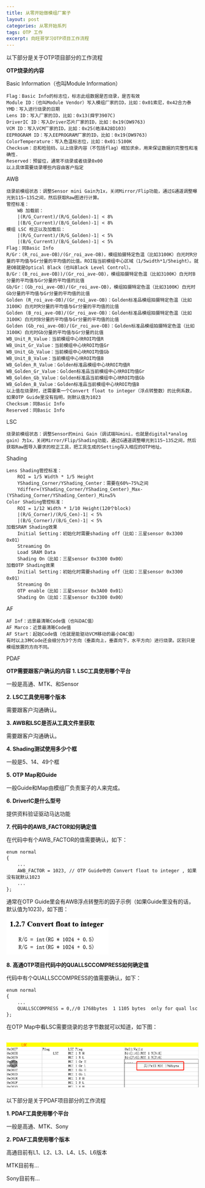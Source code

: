 ```yaml
---
title: 从零开始做模组厂案子
layout: post
categories: 从零开始系列
tags: OTP 工作 
excerpt: 向旺哥学习OTP项目工作流程
---
```


以下部分是关于OTP项目部分的工作流程

**OTP烧录的内容**

Basic Information（也叫Module Information）

    Flag：Basic Info的标志位，标志此组数据是否烧录，是否有效
    Module ID：（也叫Module Vendor）写入模组厂家的ID，比如：0x01索尼，0x42合力泰
    YMD：写入进行烧录的日期
    Lens ID：写入厂家的ID，比如：0x13(舜宇3907C)
    DriverIC ID：写入Driver芯片厂家的ID，比如：0x19(DW9763)
    VCM ID：写入VCM厂家的ID，比如：0x25(皓泽A28D103)
    EEPROGRAM ID：写入EEPROGRAM厂家的ID，比如：0x19(DW9763)
    ColorTemperature：写入色温标志位，比如：0x01:5100K
    Checksum：总和检验码，以上烧录内容（不包括flag）相加求余，用来保证数据的完整性和准确性. 
    Reserved：预留位，通常不烧录或者烧录0x00
    以上具体需要烧录哪些内容由客户指定

AWB

    烧录前模组状态：调整Sensor mini Gain为1x，关闭Mirror/Flip功能，通过G通道调整曝光到115~135之间，然后获取Raw图进行计算。
    管控标准：
        WB 加载前：
        |(R/G_Current)/(R/G_Golden)-1| < 8%
        |(B/G_Current)/(B/G_Golden)-1| < 8%
    模组 LSC 校正以及加载后：
        |(R/G_Current)/(R/G_Golden)-1| < 5%
        |(B/G_Current)/(B/G_Golden)-1| < 5%
    Flag：同Basic Info
    R/Gr：(R_roi_ave-OB)/(Gr_roi_ave-OB)，模组拍摄特定色温（比如3100K）白光时R分量的平均值与Gr分量的平均值的比值。ROI指当前模组中心区域（1/5width*1/5height）。就是OB就是Optical Black（也叫Black Level Control）。
    B/Gr：(B_roi_ave-OB))/(Gr_roi_ave-OB)，模组拍摄特定色温（比如3100K）白光时B分量的平均值与Gr分量的平均值的比值
    Gb/Gr：(Gb_roi_ave-OB)/(Gr_roi_ave-OB)，模组拍摄特定色温（比如3100K）白光时Gb分量的平均值与Gr分量的平均值的比值
    Golden (R_roi_ave-OB)/(Gr_roi_ave-OB)：Golden标准品模组拍摄特定色温（比如3100K）白光时R分量的平均值与Gr分量的平均值的比值
    Golden (B_roi_ave-OB)/(Gr_roi_ave-OB)：Golden标准品模组拍摄特定色温（比如3100K）白光时B分量的平均值与Gr分量的平均值的比值
    Golden (Gb_roi_ave-OB)/(Gr_roi_ave-OB)：Golden标准品模组拍摄特定色温（比如3100K）白光时Gb分量的平均值与Gr分量的比值
    WB_Unit_R_Value：当前模组中心块ROI均值R
    WB_Unit_Gr_Value：当前模组中心块ROI均值Gr
    WB_Unit_Gb_Value：当前模组中心块ROI均值Gb
    WB_Unit_B_Value：当前模组中心块ROI均值B
    WB_Golden_R_Value：Golden标准品模组中心块ROI均值R
    WB_Golden_Gr_Value：Golden标准品当前模组中心块ROI均值Gr
    WB_Golden_Gb_Value：Golden标准品当前模组中心块ROI均值Gb
    WB_Golden_B_Value：Golden标准品当前模组中心块ROI均值B
    以上值在烧录时，还需要乘一个Convert float to integer（浮点转整数）的比例系数，如果OTP Guide里没有指明，则默认值为1023
    Checksum：同Basic Info
    Reserved：同Basic Info

LSC

    烧录前模组状态：调整Sensor的mini Gain（调试端叫mini，也就是digital*analog gain）为1x，关闭Mirror/Flip/Shading功能，通过G通道调整曝光到115~135之间，然后获取Raw图导入要求的校正工具，把工具生成的Setting存入相应的OTP地址。

Shading

    Lens Shading管控标准：
        ROI = 1/5 Width * 1/5 Height
        YShading_Corner/YShading_Center：需要在60%~75%之间
        Ydiffer=(YShading_Corner/YShading_Center)_Max-(YShading_Corner/YShading_Center)_Min≤5%
    Color Shading管控标准：
        ROI = 1/12 Width * 1/10 Height(120个block)
        |(R/G_Corner)/(R/G_Cen)-1| < 5%
        |(B/G_Corner)/(B/G_Cen)-1| < 5%
    加载SRAM Shading效果
        Initial Setting：初始化时需要shading off（比如：三星sensor 0x3300 0x01）
        Streaming On
        Load SRAM Data
        Shading On（比如：三星sensor 0x3300 0x00）
    加载OTP Shading效果
        Initial Setting：初始化时需要shading off（比如：三星sensor 0x3300 0x01）
        Streaming On
        OTP enable（比如：三星sensor 0x3A00 0x01）
        Shading On（比如：三星sensor 0x3300 0x00）

AF

    AF Inf：远景最清晰Code值（也叫DAC值）
    AF Marco：近景最清晰Code值
    AF Start：起始Code值（也就是能驱动VCM移动的最小DAC值）
    有时以上3种Code还会细分为3个方向（垂直向上，垂直向下，水平方向）进行烧录。区别只是模组放置的方向不同。
    
PDAF

**OTP需要跟客户确认的内容**
**1. LSC工具使用哪个平台**

一般是高通、MTK、和Sensor

**2. LSC工具使用哪个版本**

需要跟客户沟通确认。

**3. AWB和LSC是否从工具文件里获取**

需要跟客户沟通确认。

**4. Shading测试使用多少个框**

一般是5、14、49个框

**5. OTP Map和Guide**

一般Guide和Map由模组厂负责案子的人来完成。

**6. DriverIC是什么型号**

提供资料验证驱动马达功能

**7. 代码中的AWB_FACTOR如何确定值**

在代码中有个AWB_FACTOR的值需要确认，如下：

```
enum normal
{
    ...
    AWB_FACTOR = 1023, // OTP Guide中的 Convert float to integer , 如果没有就默认1023
    ...
};
```
通常在OTP Guide里会有AWB浮点转整形的因子示例（如果Guide里没有的话，默认值为1023)，如下图：


![image](https://raw.githubusercontent.com/NicolasLee/nicolaslee.github.io/master/pictures/AWB_FACTOR.png)

**8. 高通OTP项目代码中的QUALLSCCOMPRESS如何确定值**

代码中有个QUALLSCCOMPRESS的值需要确认，如下：

```
enum normal
{
    ...
    QUALLSCCOMPRESS = 0,//0 1768bytes  1 1105 bytes  only for qual lsc
};
```
在OTP Map中看LSC需要烧录的总字节数就可以知道，如下图：


![image](https://raw.githubusercontent.com/NicolasLee/nicolaslee.github.io/master/pictures/QUALLSCCOMPRESS.png)
---




以下部分是关于PDAF项目部分的工作流程

**1. PDAF工具使用哪个平台**

一般是高通、MTK、Sony

**2. PDAF工具使用哪个版本**

高通目前有L1、L2、L3、L4、L5、L6版本

MTK目前有...

Sony目前有...

